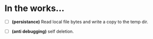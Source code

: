 # In the works...
 - [ ] **(persistance)** Read local file bytes and write a copy to the temp dir.

 - [ ] **(anti debugging)** self deletion.
	